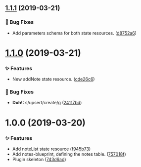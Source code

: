 ## [1.1.1](https://github.com/wmfs/tymly-notes-plugin/compare/v1.1.0...v1.1.1) (2019-03-21)


### 🐛 Bug Fixes

* Add parameters schema for both state resources. ([d8752a6](https://github.com/wmfs/tymly-notes-plugin/commit/d8752a6))

# [1.1.0](https://github.com/wmfs/tymly-notes-plugin/compare/v1.0.0...v1.1.0) (2019-03-21)


### ✨ Features

* New addNote state resource. ([cde26c6](https://github.com/wmfs/tymly-notes-plugin/commit/cde26c6))


### 🐛 Bug Fixes

* **Doh!:** s/upsert/create/g ([24117bd](https://github.com/wmfs/tymly-notes-plugin/commit/24117bd))

# 1.0.0 (2019-03-20)


### ✨ Features

* Add noteList state resource ([f945b73](https://github.com/wmfs/tymly-notes-plugin/commit/f945b73))
* Add notes-blueprint, defining the notes table. ([757018f](https://github.com/wmfs/tymly-notes-plugin/commit/757018f))
* Plugin skeleton ([743d6ad](https://github.com/wmfs/tymly-notes-plugin/commit/743d6ad))
